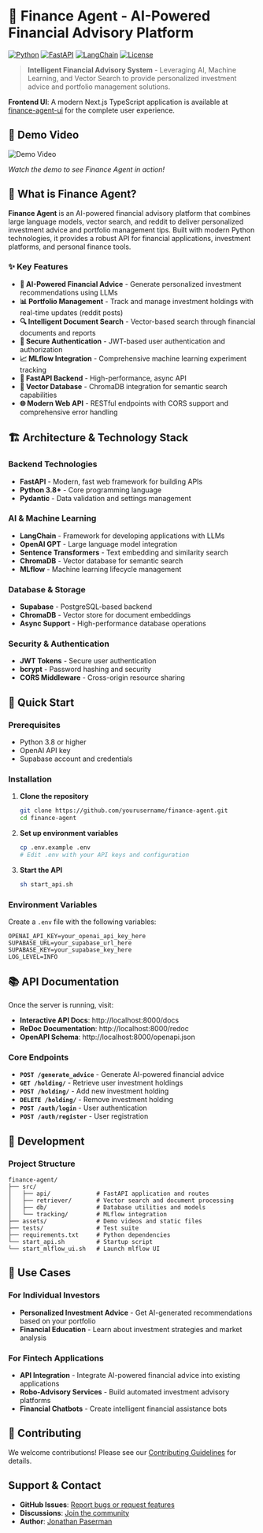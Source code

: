 # 🤖 Finance Agent - AI-Powered Financial Advisory Platform

[![Python](https://img.shields.io/badge/Python-3.8+-blue.svg)](https://python.org)
[![FastAPI](https://img.shields.io/badge/FastAPI-0.100+-green.svg)](https://fastapi.tiangolo.com)
[![LangChain](https://img.shields.io/badge/LangChain-0.1+-orange.svg)](https://langchain.com)
[![License](https://img.shields.io/badge/License-MIT-yellow.svg)](LICENSE)

> **Intelligent Financial Advisory System** - Leveraging AI, Machine Learning, and Vector Search to provide personalized investment advice and portfolio management solutions.

**Frontend UI**: A modern Next.js TypeScript application is available at [finance-agent-ui](https://github.com/BigJonP/finance-agent-ui) for the complete user experience.

## 🎥 Demo Video
![Demo Video](https://github.com/user-attachments/assets/1533a6aa-014a-4f69-8bd7-c1c08720d071)



*Watch the demo to see Finance Agent in action!*

## 🚀 What is Finance Agent?

**Finance Agent** is an AI-powered financial advisory platform that combines large language models, vector search, and reddit to deliver personalized investment advice and portfolio management tips. Built with modern Python technologies, it provides a robust API for financial applications, investment platforms, and personal finance tools.

### ✨ Key Features

- **🤖 AI-Powered Financial Advice** - Generate personalized investment recommendations using LLMs
- **📊 Portfolio Management** - Track and manage investment holdings with real-time updates (reddit posts)
- **🔍 Intelligent Document Search** - Vector-based search through financial documents and reports
- **🔐 Secure Authentication** - JWT-based user authentication and authorization
- **📈 MLflow Integration** - Comprehensive machine learning experiment tracking
- **🚀 FastAPI Backend** - High-performance, async API
- **💾 Vector Database** - ChromaDB integration for semantic search capabilities
- **🌐 Modern Web API** - RESTful endpoints with CORS support and comprehensive error handling

## 🏗️ Architecture & Technology Stack

### Backend Technologies
- **FastAPI** - Modern, fast web framework for building APIs
- **Python 3.8+** - Core programming language
- **Pydantic** - Data validation and settings management

### AI & Machine Learning
- **LangChain** - Framework for developing applications with LLMs
- **OpenAI GPT** - Large language model integration
- **Sentence Transformers** - Text embedding and similarity search
- **ChromaDB** - Vector database for semantic search
- **MLflow** - Machine learning lifecycle management

### Database & Storage
- **Supabase** - PostgreSQL-based backend
- **ChromaDB** - Vector store for document embeddings
- **Async Support** - High-performance database operations

### Security & Authentication
- **JWT Tokens** - Secure user authentication
- **bcrypt** - Password hashing and security
- **CORS Middleware** - Cross-origin resource sharing

## 🚀 Quick Start

### Prerequisites
- Python 3.8 or higher
- OpenAI API key
- Supabase account and credentials

### Installation

1. **Clone the repository**
   ```bash
   git clone https://github.com/yourusername/finance-agent.git
   cd finance-agent
   ```

2. **Set up environment variables**
   ```bash
   cp .env.example .env
   # Edit .env with your API keys and configuration
   ```

3. **Start the API**
   ```bash
   sh start_api.sh
   ```

### Environment Variables

Create a `.env` file with the following variables:

```env
OPENAI_API_KEY=your_openai_api_key_here
SUPABASE_URL=your_supabase_url_here
SUPABASE_KEY=your_supabase_key_here
LOG_LEVEL=INFO
```

## 📚 API Documentation

Once the server is running, visit:
- **Interactive API Docs**: http://localhost:8000/docs
- **ReDoc Documentation**: http://localhost:8000/redoc
- **OpenAPI Schema**: http://localhost:8000/openapi.json

### Core Endpoints

- **`POST /generate_advice`** - Generate AI-powered financial advice
- **`GET /holding/`** - Retrieve user investment holdings
- **`POST /holding/`** - Add new investment holding
- **`DELETE /holding/`** - Remove investment holding
- **`POST /auth/login`** - User authentication
- **`POST /auth/register`** - User registration

## 🔧 Development

### Project Structure
```
finance-agent/
├── src/
│   ├── api/             # FastAPI application and routes
│   ├── retriever/       # Vector search and document processing
│   ├── db/              # Database utilities and models
│   └── tracking/        # MLflow integration
├── assets/              # Demo videos and static files
├── tests/               # Test suite
├── requirements.txt     # Python dependencies
└── start_api.sh         # Startup script
└── start_mlflow_ui.sh   # Launch mlflow UI
```

## 🎯 Use Cases

### For Individual Investors
- **Personalized Investment Advice** - Get AI-generated recommendations based on your portfolio
- **Financial Education** - Learn about investment strategies and market analysis

### For Fintech Applications
- **API Integration** - Integrate AI-powered financial advice into existing applications
- **Robo-Advisory Services** - Build automated investment advisory platforms
- **Financial Chatbots** - Create intelligent financial assistance bots

## 🤝 Contributing

We welcome contributions! Please see our [Contributing Guidelines](CONTRIBUTING.md) for details.


## Support & Contact

- **GitHub Issues**: [Report bugs or request features](https://github.com/yourusername/finance-agent/issues)
- **Discussions**: [Join the community](https://github.com/yourusername/finance-agent/discussions)
- **Author**: [Jonathan Paserman](https://github.com/BigJonP)
